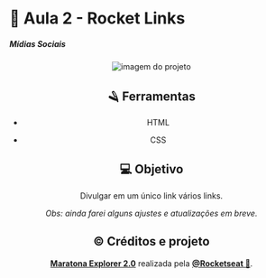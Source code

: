 # 🔗 Aula 2 - Rocket Links

##### **Mídias Sociais** 


<div align="center">
<img src="https://i.imgur.com/yLqdEA1.png" alt="imagem do projeto">
<center>
  
## 🪒 Ferramentas

- HTML

- CSS

  

## 💻 Objetivo

  Divulgar em um único link vários links.
  
  *Obs: ainda farei alguns ajustes e atualizações em breve.*

  

## © Créditos e projeto

  **[Maratona Explorer 2.0](https://lp.rocketseat.com.br/inscricao/maratona-explorer)** realizada pela **[@Rocketseat 🌠](https://github.com/Rocketseat)**.

